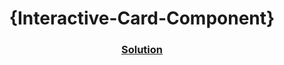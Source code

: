<!-- Please update value in the {}  --> <h1 align="center">{Interactive-Card-Component}</h1> <div align="center"> <h3> <a href="https://interective-rating.netlify.app/"> Solution </a> </h3> </div>

